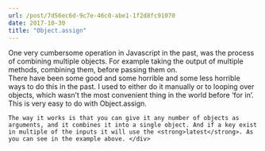 ```yaml
---
url: /post/7d56ec6d-9c7e-46c0-abe1-1f2d8fc91070
date: 2017-10-30
title: "Object.assign"
---
```


<div class="kg-card-markdown">

  One very cumbersome operation in Javascript in the past, was the process of combining multiple objects. For example taking the output of multiple methods, combining them, before passing them on.<br /> There have been some good and some horrible and some less horrible ways to do this in the past. I used to either do it manually or to looping over objects, which wasn’t the most convenient thing in the world before ‘for in’.<br /> This is very easy to do with Object.assign.</p> 

  

<script src="https://gist.github.com/hjertnes/5481242b4bf427efc4e87b202d0fca1f.js"></script>

  

  <p>

    The way it works is that you can give it any number of objects as arguments, and it combines it into a single object. And if a key exist in multiple of the inputs it will use the <strong>latest</strong>. As you can see in the example above. </div>